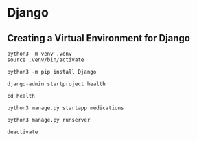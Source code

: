 # Django

## Creating a Virtual Environment for Django

~~~
python3 -m venv .venv
source .venv/bin/activate
~~~

~~~
python3 -m pip install Django
~~~

~~~
django-admin startproject health

cd health

python3 manage.py startapp medications

python3 manage.py runserver
~~~

~~~
deactivate
~~~